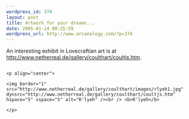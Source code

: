 ```yaml
--- 
wordpress_id: 374
layout: post
title: Artwork for your dreams...
date: 2005-01-24 00:25:59
wordpress_url: http://www.arcanology.com/?p=374
---
```

<p>
                                                                                                                                                                                                                                                                                                                                                                                                                                                                                                                                                                                                                                                                                                      An interesting exhibit in Lovecraftian art is at <a href="http://www.netherreal.de/gallery/coulthart/coultjs.htm"> http://www.netherreal.de/gallery/coulthart/coultjs.htm</a>.
                                                                                                                                                                                                                                                                                                                                                                                                                                                                                                                                                                                                                                                                                                    </p>
                                                                                                                                                                                                                                                                                                                                                                                                                                                                                                                                                                                                                                                                                                    
                                                                                                                                                                                                                                                                                                                                                                                                                                                                                                                                                                                                                                                                                                    <p align="center">
                                                                                                                                                                                                                                                                                                                                                                                                                                                                                                                                                                                                                                                                                                      <img border="1" src="http://www.netherreal.de/gallery/coulthart/images/rlyeh1.jpg" dynsrc="http://www.netherreal.de/gallery/coulthart/coultjs.htm" hspace="5" vspace="5" alt="R'lyeh" /><br /> <b>R'lyeh</b>
                                                                                                                                                                                                                                                                                                                                                                                                                                                                                                                                                                                                                                                                                                    </p>